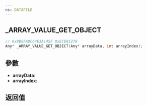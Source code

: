 ```yaml
---
ns: DATAFILE
---
```

## _ARRAY_VALUE_GET_OBJECT

```c
// 0x8B5FADCC4E3A145F 0xECE81278
Any* _ARRAY_VALUE_GET_OBJECT(Any* arrayData, int arrayIndex);
```


## 參數
* **arrayData**: 
* **arrayIndex**: 

## 返回值
